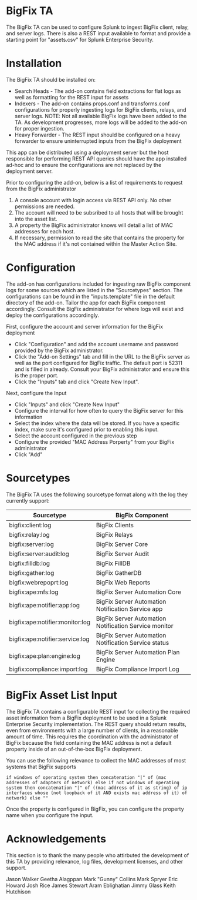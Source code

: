 # BigFix TA
The BigFix TA can be used to configure Splunk to ingest BigFix client, relay, and server logs. There is also a REST input available to format and provide a starting point for "assets.csv" for Splunk Enterprise Security.

# Installation
The BigFix TA should be installed on:

- Search Heads - The add-on contains field extractions for flat logs as well as formatting for the REST input for assets
- Indexers - The add-on contains props.conf and transforms.conf configurations for properly ingesting logs for BigFix clients, relays, and server logs. NOTE: Not all available BigFix logs have been added to the TA. As development progresses, more logs will be added to the add-on for proper ingestion.
- Heavy Forwarder - The REST input should be configured on a heavy forwarder to ensure uninterrupted inputs from the BigFix deployment

This app can be distributed using a deployment server but the host responsible for performing REST API queries should have the app installed ad-hoc and to ensure the configurations are not replaced by the deployment server.

Prior to configuring the add-on, below is a list of requirements to request from the BigFix administrator

1. A console account with login access via REST API only. No other permissions are needed.
2. The account will need to be subsribed to all hosts that will be brought into the asset list.
3. A property the BigFix administrator knows will detail a list of MAC addresses for each host.
4. If necessary, permission to read the site that contains the property for the MAC address if it's not contained within the Master Action Site.

# Configuration
The add-on has configurations included for ingesting raw BigFix component logs for some sources which are listed in the "Sourcetypes" section. The configurations can be found in the "inputs.template" file in the default directory of the add-on. Tailor the app for each BigFix component accordingly. Consult the BigFix administrator for where logs will exist and deploy the configurations accordingly.

First, configure the account and server information for the BigFix deployment
- Click "Configuration" and add the account username and password provided by the BigFix administrator.
- Click the "Add-on Settings" tab and fill in the URL to the BigFix server as well as the port configured for BigFix traffic. The default port is 52311 and is filled in already. Consult your BigFix administrator and ensure this is the proper port.
- Click the "Inputs" tab and click "Create New Input".

Next, configure the Input
- Click "Inputs" and click "Create New Input"
- Configure the interval for how often to query the BigFix server for this information
- Select the index where the data will be stored. If you have a specific index, make sure it's configured prior to enabling this input.
- Select the account configured in the previous step
- Configure the provided "MAC Address Porperty" from your BigFix administrator
- Click "Add"

# Sourcetypes
The BigFix TA uses the following sourcetype format along with the log they currently support:

 Sourcetype | BigFix Component
 --- | --- 
bigfix:client:log | BigFix Clients
bigfix:relay:log | BigFix Relays 
bigfix:server:log | BigFix Server Core 
bigfix:server:audit:log | BigFix Server Audit 
bigfix:filldb:log | BigFix FillDB 
bigfix:gather:log | BigFix GatherDB 
bigfix:webrepoprt:log | BigFix Web Reports 
bigfix:ape:mfs:log | BigFix Server Automation Core 
bigfix:ape:notifier:app:log | BigFix Server Automation Notification Service app 
bigfix:ape:notifier:monitor:log | BigFix Server Automation Notification Service monitor  
bigfix:ape:notifier:service:log | BigFix Server Automation Notification Service status 
bigfix:ape:plan:engine:log | BigFix Server Automation Plan Engine 
bigfix:compliance:import:log | BigFix Compliance Import Log 

# BigFix Asset List Input
The BigFix TA contains a configurable REST input for collecting the required asset information from a BigFix deployment to be used in a Splunk Enterprise Security implementation. The REST query should return results, even from environments with a large number of clients, in a reasonable amount of time. This requires the coordination with the administrator of BigFix because the field containing the MAC address is not a default property inside of an out-of-the-box BigFix deployment.

You can use the following relevance to collect the MAC addresses of most systems that BigFix supports

```if windows of operating system then concatenation "|" of (mac addresses of adapters of network) else if not windows of operating system then concatenation "|" of ((mac address of it as string) of ip interfaces whose (not loopback of it AND exists mac address of it) of network) else ""```

Once the property is configured in BigFix, you can configure the property name when you configure the input.

# Acknowledgements

This section is to thank the many people who attirbuted the development of this TA by providing relevance, log files, development licenses, and other support.

Jason Walker
Geetha Alagppan
Mark "Gunny" Collins
Mark Spryer
Eric Howard
Josh Rice
James Stewart
Aram Eblighatian
Jimmy Glass
Keith Hutchison
